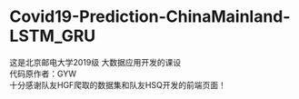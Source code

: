 # Covid19-Prediction-ChinaMainland-LSTM_GRU
这是北京邮电大学2019级 大数据应用开发的课设  
代码原作者：GYW  
十分感谢队友HGF爬取的数据集和队友HSQ开发的前端页面！  

